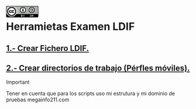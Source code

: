 <img src="./imagenes/MI-LICENCIA88x31.png" style="float: left; margin-right: 10px;" />

# Herramietas Examen LDIF

## [1.- Crear Fichero LDIF.](./crearFicheroLDIF/)
## [2.- Crear directorios de trabajo (Pérfles móviles).](./crearPerfilMovil)
> [!IMPORTANT]
> Tener en cuenta que para los scripts uso mi estrutura y
> mi dominio de pruebas megainfo211.com
